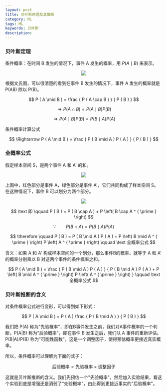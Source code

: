 ```yaml
---
layout: post
title: 贝叶斯原理及其推断
category: ML
tags: ML
keywords: 贝叶斯
description:
---
```


### 贝叶斯定理

条件概率：在时间 B 发生的情况下，事件 A 发生的概率，用 $P \left( A \mid B \right)$ 来表示。
<center>

<img src="https://raw.githubusercontent.com/chiemon/chiemon.github.io/master/img/Bayesian/1.png">

</center>

根据文氏图，可以很清楚的看到在事件 B 发生的情况下，事件 A 发生的概率就是 P(AB) 除以 P(B)。

$$
P ( A \mid B ) = \frac { P ( A \cap B ) } { P ( B ) }
$$

$$
\Rightarrow P ( A \cap B ) = P ( A \mid B ) P ( B )
$$

$$
\Rightarrow P ( A \mid B ) P ( B ) = P ( B \mid A ) P ( A )
$$

条件概率计算公式

$$
\Rightarrow P ( A \mid B ) = \frac { P ( B \mid A ) P ( A ) } { P ( B ) }
$$

### 全概率公式

假定样本空间 S，是两个事件 A 和 A' 的和。

<center>

<img src="https://raw.githubusercontent.com/chiemon/chiemon.github.io/master/img/Bayesian/2.png">

</center>

上图中，红色部分是事件 A，绿色部分是事件 A'，它们共同构成了样本空间 S。
在这种情况下，事件 B 可以划分为两个部分。

<center>

<img src="https://raw.githubusercontent.com/chiemon/chiemon.github.io/master/img/Bayesian/3.png">

</center>

$$
\text 即 \qquad P ( B ) = P ( B \cap A ) + P \left( B \cap A ^ { \prime } \right)
$$

$$
\because \qquad P ( B \cap A ) = P ( B \mid A ) P ( A )
$$

$$
\therefore \qquad P ( B ) = P ( B \mid A ) P ( A ) + P \left( B \mid A ^ { \prime } \right) P \left( A ^ { \prime } \right) \qquad \text 全概率公式
$$

含义：如果 A 和 A' 构成样本空间的一个划分，那么事件B的概率，就等于 A 和 A' 的概率分别乘以 B 对这两个事件的条件概率之和。

$$
P ( A \mid B ) = \frac { P ( B \mid A ) P ( A ) } { P ( B \mid A ) P ( A ) + P \left( B \mid A ^ { \prime } \right) P \left( A ^ { \prime } \right) } \qquad \text 全概率公式
$$

### 贝叶斯推断的含义

对条件概率公式进行变形，可以得到如下形式：

$$
P ( A \mid B ) = P ( A ) \frac { P ( B \mid A ) } { P ( B ) }
$$

我们把 P(A) 称为"先验概率"，即在B事件发生之前，我们对A事件概率的一个判断。P(A\|B) 称为"后验概率"，即在事件 B 发生之后，我们队 A 事件的重新评估。P(B\|A)/P(B) 称为"可能性函数"，这是一个调整因子，使得预估概率更接近真实概率。

所以，条件概率可以理解为下面的式子：

$$
\text {后验概率} = \text {先验概率} \times \text {调整因子}
$$

这就是贝叶斯推断的含义。我们先预估一个"先验概率"，然后加入实验结果，看这个实验到底是增强还是消弱了"先验概率"，由此得到更接近事实的"后验概率"。